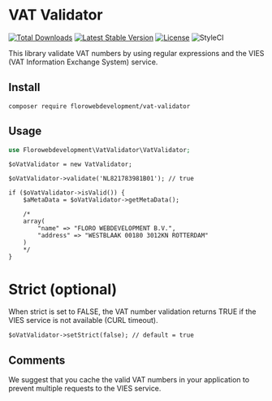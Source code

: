 # VAT Validator

<a href="https://packagist.org/packages/florowebdevelopment/vat-validator"><img src="https://poser.pugx.org/florowebdevelopment/vat-validator/d/total.svg" alt="Total Downloads"></a>
<a href="https://packagist.org/packages/florowebdevelopment/vat-validator"><img src="https://poser.pugx.org/florowebdevelopment/vat-validator/v/stable.svg" alt="Latest Stable Version"></a>
<a href="https://packagist.org/packages/florowebdevelopment/vat-validator"><img src="https://poser.pugx.org/florowebdevelopment/vat-validator/license.svg" alt="License"></a>
<img src="https://github.styleci.io/repos/177171886/shield?style=flat" alt="StyleCI">

This library validate VAT numbers by using regular expressions and the VIES (VAT Information Exchange System) service.

## Install

```
composer require florowebdevelopment/vat-validator
```

## Usage

```php
use Florowebdevelopment\VatValidator\VatValidator;
```

```
$oVatValidator = new VatValidator;

$oVatValidator->validate('NL821783981B01'); // true

if ($oVatValidator->isValid()) {
    $aMetaData = $oVatValidator->getMetaData();
    
    /*
    array(
        "name" => "FLORO WEBDEVELOPMENT B.V.",
        "address" => "WESTBLAAK 00180 3012KN ROTTERDAM"
    )
    */
}
```

# Strict (optional)

When strict is set to FALSE, the VAT number validation returns TRUE if the VIES service is not available (CURL timeout).

```
$oVatValidator->setStrict(false); // default = true
```

## Comments

We suggest that you cache the valid VAT numbers in your application to prevent multiple requests to the VIES service.

